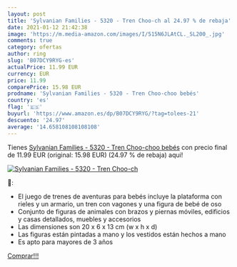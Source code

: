 ```yaml
---
layout: post
title: 'Sylvanian Families - 5320 - Tren Choo-ch al 24.97 % de rebaja'
date: 2021-01-12 21:42:38
image: 'https://m.media-amazon.com/images/I/515N6JLAtCL._SL200_.jpg'
comments: true
category: ofertas
author: ring
slug: 'B07DCY9RYG-es'
actualPrice: 11.99 EUR
currency: EUR
price: 11.99
comparePrice: 15.98 EUR
prodname: 'Sylvanian Families - 5320 - Tren Choo-choo bebés'
country: 'es'
flag: '🇪🇸'
buyurl: 'https://www.amazon.es/dp/B07DCY9RYG/?tag=tolees-21'
descuento: '24.97'
average: '14.658108108108108'
---
```


Tienes [Sylvanian Families - 5320 - Tren Choo-choo bebés](https://www.amazon.es/dp/B07DCY9RYG/?tag=tolees-21) con precio final de  11.99 EUR (original: 15.98 EUR) (24.97 %  de rebaja) aqui!

[![Sylvanian Families - 5320 - Tren Choo-ch](https://m.media-amazon.com/images/I/515N6JLAtCL._SL200_.jpg)](https://www.amazon.es/dp/B07DCY9RYG/?tag=tolees-21)

🔎:

- El juego de trenes de aventuras para bebés incluye la plataforma con rieles y un armario, un tren con vagones y una figura de bebé de oso
- Conjunto de figuras de animales con brazos y piernas móviles, edificios y casas detallados, muebles y accesorios
- Las dimensiones son 20 x 6 x 13 cm (w x h x d)
- Las figuras están pintadas a mano y los vestidos están hechos a mano
- Es apto para mayores de 3 años

[Comprar!!!](https://www.amazon.es/dp/B07DCY9RYG/?tag=tolees-21)
